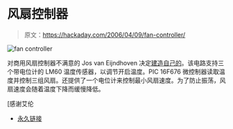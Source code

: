 # 风扇控制器

> 原文：<https://hackaday.com/2006/04/09/fan-controller/>

![fan controller](img/7d82ae13b16e5f7dc161b1561b1b1570.png)

对商用风扇控制器不满意的 Jos van Eijndhoven 决定[建造自己的](http://jos.vaneijndhoven.net/fancntl/index.html)。该电路支持三个带电位计的 LM60 温度传感器，以调节开启温度。PIC 16F676 微控制器读取温度并控制三组风扇。还提供了一个电位计来控制最小风扇速度。为了防止振荡，风扇速度会随着温度下降而缓慢降低。

[感谢艾伦

*   [永久链接](http://jos.vaneijndhoven.net/fancntl/index.html)